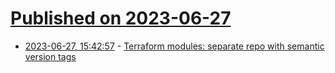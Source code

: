 # [Published on 2023-06-27](index.md)

* [2023-06-27, 15:42:57](https://lobste.rs/s/ocdh4j/terraform_modules_separate_repo_with) - [Terraform modules: separate repo with semantic version tags](https://tomharrisonjr.com/terraform-modules-separate-repo-with-semantic-version-tags-bc51673f96b4)

